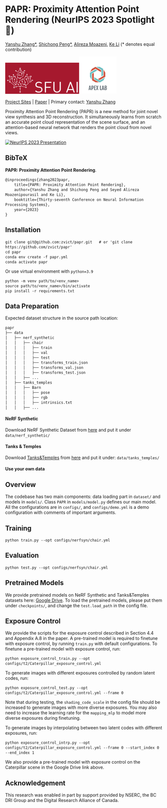 # PAPR: Proximity Attention Point Rendering (NeurIPS 2023 Spotlight 🤩)
[Yanshu Zhang*](https://zvict.github.io/), [Shichong Peng*](https://sites.google.com/view/niopeng/home), [Alireza Moazeni](https://amoazeni75.github.io/), [Ke Li](https://www.sfu.ca/~keli/) (* denotes equal contribution)<br>

<img src="./images/SFU_AI.png" height=100px /><img src="images/APEX_lab.png" height=120px />

[Project Sites](https://zvict.github.io/papr)
 | [Paper](https://arxiv.org/abs/2307.11086) |
Primary contact: [Yanshu Zhang](https://zvict.github.io/)

Proximity Attention Point Rendering (PAPR) is a new method for joint novel view synthesis and 3D reconstruction. It simultaneously learns from scratch an accurate point cloud representation of the scene surface, and an attention-based neural network that renders the point cloud from novel views.

<!-- <img src="./images/pipeline.png" /> -->

[![NeurIPS 2023 Presentation](https://github.com/zvict/papr/blob/main/images/papr_video_cover.png)](https://youtu.be/1atBGH_pDHY)

## BibTeX
 <strong>PAPR: Proximity Attention Point Rendering</strong>.  &nbsp;&nbsp;&nbsp; 
```
@inproceedings{zhang2023papr,
    title={PAPR: Proximity Attention Point Rendering},
    author={Yanshu Zhang and Shichong Peng and Seyed Alireza Moazenipourasil and Ke Li},
    booktitle={Thirty-seventh Conference on Neural Information Processing Systems},
    year={2023}
}
```

## Installation
```
git clone git@github.com:zvict/papr.git   # or 'git clone https://github.com/zvict/papr'
cd papr
conda env create -f papr.yml
conda activate papr
```
Or use virtual environment with `python=3.9`
```
python -m venv path/to/<env_name>
source path/to/<env_name>/bin/activate
pip install -r requirements.txt
```

## Data Preparation

Expected dataset structure in the source path location:
```
papr
├── data
│   ├── nerf_synthetic
│   │   ├── chair
│   │   │   ├── train
│   │   │   ├── val
│   │   │   ├── test
│   │   │   ├── transforms_train.json
│   │   │   ├── transforms_val.json
│   │   │   ├── transforms_test.json
│   │   ├── ...
│   ├── tanks_temples
│   │   ├── Barn
│   │   │   ├── pose
│   │   │   ├── rgb
│   │   │   ├── intrinsics.txt
│   │   ├── ...
```
#### NeRF Synthetic
Download NeRF Synthetic Dataset from [here](https://drive.google.com/drive/folders/128yBriW1IG_3NJ5Rp7APSTZsJqdJdfc1) and put it under `data/nerf_synthetic/`


#### Tanks & Temples
Download [Tanks&Temples](https://www.tanksandtemples.org/) from [here](https://dl.fbaipublicfiles.com/nsvf/dataset/TanksAndTemple.zip) and put it under:
`data/tanks_temples/`

#### Use your own data



## Overview

The codebase has two main components: data loading part in `dataset/` and models in `models/`. Class `PAPR` in `models/model.py` defines our main model. All the configurations are in `configs/`, and `configs/demo.yml` is a demo configuration with comments of important arguments.

## Training
```
python train.py --opt configs/nerfsyn/chair.yml
```

## Evaluation
```
python test.py --opt configs/nerfsyn/chair.yml
```

## Pretrained Models

We provide pretrained models on NeRF Synthetic and Tanks&Temples datasets here: [Google Drive](https://drive.google.com/drive/folders/1fTWjuE-I30tBFCshbvC1W0TDdTlM-j82?usp=sharing).
To load the pretrained models, please put them under `checkpoints/`, and change the `test.load_path` in the config file.

## Exposure Control

We provide the scripts for the exposure control described in Section 4.4 and Appendix A.8 in the paper. 
A pre-trained model is required to finetune with exposure control, by running `train.py` with default configurations.
To finetune a pre-trained model with exposure control, run:
```
python exposure_control_train.py --opt configs/t2/Caterpillar_exposure_control.yml
```
To generate images with different exposures controlled by random latent codes, run:
```
python exposure_control_test.py --opt configs/t2/Caterpillar_exposure_control.yml --frame 0
```
Note that during testing, the `shading_code_scale` in the config file should be increased to generate images with more diverse exposures. You may also need to increase the learning rate for the `mapping_mlp` to model more diverse exposures during finetuning.

To generate images by interpolating between two latent codes with different exposures, run:
```
python exposure_control_intrp.py --opt configs/t2/Caterpillar_exposure_control.yml --frame 0 --start_index 0 --end_index 1
```
We also provide a pre-trained model with exposure control on the Caterpillar scene in the Google Drive link above.

## Acknowledgement
This research was enabled in part by support provided by NSERC, the BC DRI Group and the Digital Research Alliance of Canada.
